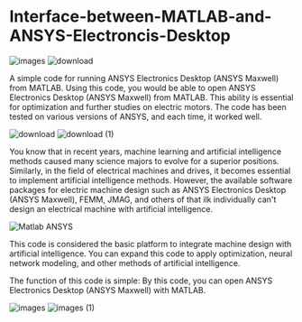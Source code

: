# Interface-between-MATLAB-and-ANSYS-Electroncis-Desktop

![images](https://github.com/toohidsharifi/Interface-between-MATLAB-and-ANSYS-Electroncis-Desktop/assets/126771405/3af6763f-5f80-4e0a-9482-0cbd2a6d1143)
![download](https://github.com/toohidsharifi/Interface-between-MATLAB-and-ANSYS-Electroncis-Desktop/assets/126771405/cda709af-bac0-43aa-b6e4-747ad822b375)

A simple code for running ANSYS Electronics Desktop (ANSYS Maxwell) from MATLAB.
Using this code, you would be able to open ANSYS Electronics Desktop (ANSYS Maxwell) from MATLAB. This ability is essential for optimization and further studies on electric motors. The code has been tested on various versions of ANSYS, and each time, it worked well.

![download](https://github.com/toohidsharifi/Interface-between-MATLAB-and-ANSYS-Electroncis-Desktop/assets/126771405/14b40858-83f8-4307-9fc6-8722388e0b94)
![download (1)](https://github.com/toohidsharifi/Interface-between-MATLAB-and-ANSYS-Electroncis-Desktop/assets/126771405/a15c971b-f4da-480e-ae8d-cbb0a6f522bb)

You know that in recent years, machine learning and artificial intelligence methods caused many science majors to evolve for a superior positions. 
Similarly, in the field of electrical machines and drives, it becomes essential to implement artificial intelligence methods. However, the
available software packages for electric machine design such as ANSYS Electronics Desktop (ANSYS Maxwell), FEMM, JMAG, and others of that ilk 
individually can't design an electrical machine with artificial intelligence.

![Matlab ANSYS](https://github.com/toohidsharifi/Interface-between-MATLAB-and-ANSYS-Electroncis-Desktop/assets/126771405/f180cfc2-33ac-48a8-bdc2-f29cb6d3de15)

This code is considered the basic platform to integrate machine design with artificial intelligence. You can expand this code to apply
optimization, neural network modeling, and other methods of artificial intelligence.

The function of this code is simple: By this code, you can open ANSYS Electronics Desktop (ANSYS Maxwell) with MATLAB.

![images](https://github.com/toohidsharifi/Interface-between-MATLAB-and-ANSYS-Electroncis-Desktop/assets/126771405/5ea76e77-9e6a-4932-adda-dd7efd888173)
![images (1)](https://github.com/toohidsharifi/Interface-between-MATLAB-and-ANSYS-Electroncis-Desktop/assets/126771405/e0e90447-75de-41f4-8e33-2ca0e862d00a)
